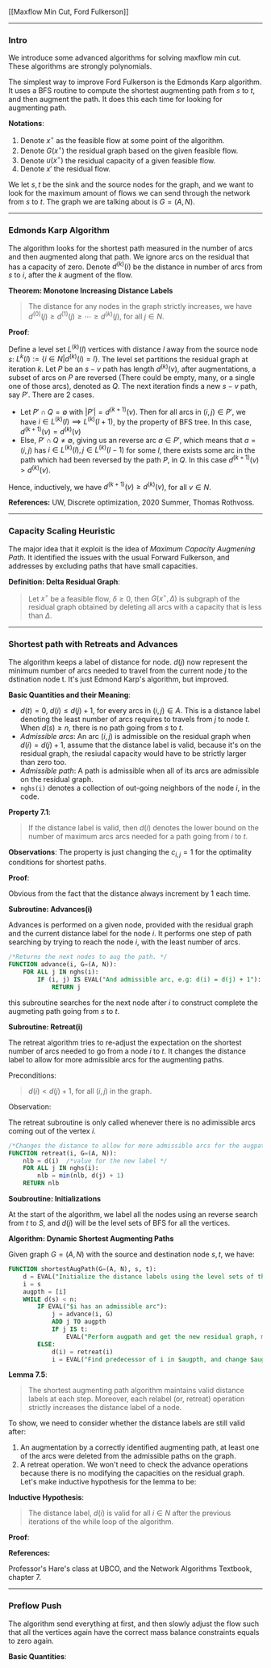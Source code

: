 [[Maxflow Min Cut, Ford Fulkerson]]

---
### **Intro**

We introduce some advanced algorithms for solving maxflow min cut. These algorithms are strongly polynomials. 

The simplest way to improve Ford Fulkerson is the Edmonds Karp algorithm. It uses a BFS routine to compute the shortest augmenting path from $s$ to $t$, and then augment the path. It does this each time for looking for augmenting path. 

**Notations**: 

1. Denote $x^\circ$ as the feasible flow at some point of the algorithm. 
2. Denote $G(x^\circ)$ the residual graph based on the given feasible flow. 
3. Denote $u(x^\circ)$ the residual capacity of a given feasible flow. 
4. Denote $x'$ the residual flow. 

We let $s,t$ be the sink and the source nodes for the graph, and we want to look for the maximum amount of flows we can send through the network from $s$ to $t$. The graph we are talking about is $G = (A, N)$. 


---
### **Edmonds Karp Algorithm**

The algorithm looks for the shortest path measured in the number of arcs and then augmented along that path. We ignore arcs on the residual that has a capacity of zero. Denote $d^{(k)}(i)$ be the distance in number of arcs from $s$ to $i$, after the $k$ augment of the flow. 

**Theorem: Monotone Increasing Distance Labels**
> The distance for any nodes in the graph strictly increases, we have $d^{(0)}(j) \ge d^{(1)}(j) \ge \cdots \ge d^{(k)}(j)$, for all $j\in N$. 

**Proof**: 

Define a level set $L^{(k)}(l)$ vertices with distance $l$ away from the source node $s$: $L^{k}(l):= \{i \in N| d^{(k)}(i) = l\}$. The level set partitions the residual graph at iteration $k$. Let $P$ be an $s-v$ path has length $d^{(k)}(v)$, after augmentations, a subset of arcs on $P$ are reversed (There could be empty, many, or a single one of those arcs), denoted as $Q$. The next iteration finds a new $s-v$ path, say $P'$. There are 2 cases. 

* Let $P'\cap Q = \emptyset$ with $|P'| = d^{(k + 1)}(v)$. Then for all arcs in $(i, j) \in P'$, we have $i\in L^{(k)}(l) \implies L^{(k)}(l + 1)$, by the property of BFS tree. In this case, $d^{(k + 1)}(v) = d^{(k)}(v)$
* Else, $P'\cap Q \neq \emptyset$, giving us an reverse arc $a\in P'$, which means that $a = (i, j)$ has $i \in L^{(k)}(l), j \in L^{(k)}(l - 1)$ for some $l$, there exists some arc in the path which had been reversed by the path $P$, in $Q$. In this case $d^{(k + 1)}(v) > d^{(k)}(v)$. 

Hence, inductively, we have $d^{(k + 1)}(v)\ge d^{(k)}(v)$, for all $v\in N$. 

**References:** UW, Discrete optimization, 2020 Summer, Thomas Rothvoss. 


---
### **Capacity Scaling Heuristic**

The major idea that it exploit is the idea of *Maximum Capacity Augmening Path*. It identified the issues with the usual Forward Fulkerson, and addresses by excluding paths that have small capacities. 

**Definition: Delta Residual Graph**: 
> Let $x^\circ$ be a feasible flow, $\delta \ge 0$, then $G(x^\circ, \Delta)$ is subgraph of the residual graph obtained by deleting all arcs with a capacity that is less than $\Delta$. 



---
### **Shortest path with Retreats and Advances**

The algorithm keeps a label of distance for node. $d(j)$ now represent the minimum number of arcs needed to travel from the current node $j$ to the dstination node t. It's just Edmond Karp's algorithm, but improved. 

**Basic Quantities and their Meaning**: 
- $d(t) = 0$, $d(i)\le d(j) + 1$, for every arcs in $(i,j)\in A$. This is a distance label denoting the least number of arcs requires to travels from $j$ to node $t$. When $d(s)\ge n$, there is no path going from $s$ to $t$. 
- *Admissible arcs*: An arc $(i, j)$ is admissible on the residual graph when $d(i) = d(j) + 1$, assume that the distance label is valid, because it's on the residual graph, the resiudal capacity would have to be strictly larger than zero too. 
- *Admissible path*: A path is admissible when all of its arcs are admissible on the residual graph. 
- `nghs(i)` denotes a collection of out-going neighbors of the node $i$, in the code. 

**Property 7.1**: 
> If the distance label is valid, then $d(i)$ denotes the lower bound on the number of maximum arcs arcs needed for a path going from $i$ to $t$. 

**Observations**: 
The property is just changing the $c_{i, j} = 1$ for the optimality conditions for shortest paths. 

**Proof**: 

Obvious from the fact that the distance always increment by 1 each time. 

**Subroutine: Advances(i)**

Advances is performed on a given node, provided with the residual graph and the current distance label for the node $i$. It performs one step of path searching by trying to reach the node $i$, with the least number of arcs. 

```sql
/*Returns the next nodes to aug the path. */
FUNCTION advance(i, G=(A, N)):
    FOR ALL j IN nghs(i): 
        IF (i, j) IS EVAL("And admissible arc, e.g: d(i) = d(j) + 1"): 
            RETURN j
```

this subroutine searches for the next node after $i$ to construct complete the augmeting path going from $s$ to $t$. 

**Subroutine: Retreat(i)**

The retreat algorithm tries to re-adjust the expectation on the shortest number of arcs needed to go from a node $i$ to $t$. It changes the distance label to allow for more admissible arcs for the augmenting paths. 

Preconditions: 
> $d(i) < d(j) + 1$, for all $(i, j)$ in the graph.

Observation: 

The retreat subroutine is only called whenever there is no adimissible arcs coming out of the vertex $i$. 

```SQL
/*Changes the distance to allow for more admissible arcs for the augpaths. */
FUNCTION retreat(i, G=(A, N)): 
    nlb = d(i)  /*value for the new label */ 
    FOR ALL j IN nghs(i): 
        nlb = min(nlb, d(j) + 1)
    RETURN nlb
```

**Soubroutine: Initializations**

At the start of the algorithm, we label all the nodes using an reverse search from $t$ to $S$, and $d(j)$ will be the level sets of BFS for all the vertices. 

**Algorithm: Dynamic Shortest Augmenting Paths** 

Given graph $G = (A, N)$ with the source and destination node $s, t$, we have: 

```SQL
FUNCTION shortestAugPath(G=(A, N), s, t):
    d = EVAL("Initialize the distance labels using the level sets of the reverse BFS.")
    i = s
    augpth = [i]
    WHILE d(s) < n: 
        IF EVAL("$i has an admissible arc"): 
            j = advance(i, G)
            ADD j TO augpth
            IF j IS t: 
                EVAL("Perform augpath and get the new residual graph, make it G")
        ELSE: 
            d(i) = retreat(i)
            i = EVAL("Find predecessor of i in $augpth, and change $augpth accordingly")

```


**Lemma 7.5**: 

> The shortest augmenting path algorithm maintains valid distance labels at each step. Moreover, each relabel (or, retreat) operation strictly increases the distance label of a node.

To show, we need to consider whether the distance labels are still valid after: 
1. An augmentation by a correctly identified augmenting path, at least one of the arcs were deleted from the admissible paths on the graph. 
2. A retreat operation. 
We won't need to check the advance operations because there is no modifying the capacities on the residual graph. Let's make inductive hypothesis for the lemma to be: 

**Inductive Hypothesis**:
> The distance label, $d(i)$ is valid for all $i\in N$ after the previous iterations of the while loop of the algorithm. 

**Proof**: 




**References:**

Professor's Hare's class at UBCO, and the Network Algorithms Textbook, chapter 7. 



---
### **Preflow Push**

The algorithm send everything at first, and then slowly adjust the flow such that all the vertices again have the correct mass balance constraints equals to zero again. 

**Basic Quantities**: 
